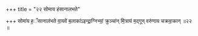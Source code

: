 +++
title = "२२ सोमाय हंसानालभते"

+++
सोमा॑य ह॒ँसानाल॑भते वा॒यवे॑ ब॒लाका॑ऽइन्द्रा॒ग्निभ्यां॒ क्रुञ्चा॑न् मि॒त्राय॑ म॒द्गून् वरु॑णाय चक्रवा॒कान् ॥२२ ॥
